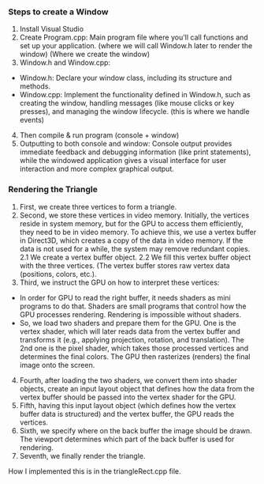 ### Steps to create a Window 
1. Install Visual Studio 
2. Create Program.cpp: Main program file where you'll call functions and set up your application. (where we will call Window.h later to render the window) (Where we create the window)
3. Window.h and Window.cpp:
- Window.h: Declare your window class, including its structure and methods.
- Window.cpp: Implement the functionality defined in Window.h, such as creating the window, handling messages (like mouse clicks or key presses), and managing the window lifecycle. (this is where we handle events)
4. Then compile & run program (console + window)
5. Outputting to both console and window: Console output provides immediate feedback and debugging information (like print statements), while the windowed application gives a visual interface for user interaction and more complex graphical output.

### Rendering the Triangle

1. First, we create three vertices to form a triangle.
2. Second, we store these vertices in video memory. Initially, the vertices reside in system memory, but for the GPU to access them efficiently, they need to be in video memory. To achieve this, we use a vertex buffer in Direct3D, which creates a copy of the data in video memory. If the data is not used for a while, the system may remove redundant copies.
2.1 We create a vertex buffer object.
2.2 We fill this vertex buffer object with the three vertices. (The vertex buffer stores raw vertex data (positions, colors, etc.).
3. Third, we instruct the GPU on how to interpret these vertices:
- In order for GPU to read the right buffer, it needs shaders as mini programs to do that. Shaders are small programs that control how the GPU processes rendering. Rendering is impossible without shaders. 
- So, we load two shaders and prepare them for the GPU. One is the vertex shader, which will later reads data from the vertex buffer and transforms it (e.g., applying projection, rotation, and translation). The 2nd one is the pixel shader, which takes those processed vertices and determines the final colors. The GPU then rasterizes (renders) the final image onto the screen.
4. Fourth, after loading the two shaders, we convert them into shader objects, create an input layout object that defines how the data from the vertex buffer should be passed into the vertex shader for the GPU.
5. Fifth, having this input layout object (which defines how the vertex buffer data is structured) and the vertex buffer, the GPU reads the vertices.
6. Sixth, we specify where on the back buffer the image should be drawn. The viewport determines which part of the back buffer is used for rendering.
7. Seventh, we finally render the triangle.

How I implemented this is in the triangleRect.cpp file.
